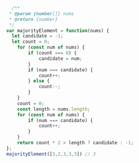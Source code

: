 

<!-- 数组中占比超过一半的元素称之为主要元素。给你一个 整数 数组，找出其中的主要元素。若没有，返回 -1 。请设计时间复杂度为 O(N) 、空间复杂度为 O(1) 的解决方案。 
    输入:[1,2,5,9,5,9,5,5,5] 输出: 5
  -->


```js
  /**
 * @param {number[]} nums
 * @return {number}
 */
var majorityElement = function(nums) {
  let candidate = -1;
  let count = 0;
    for (const num of nums) {
        if (count === 0) {
            candidate = num;
        }
        if (num === candidate) {
            count++;
        } else {
            count--;
        }
    }
    count = 0;
    const length = nums.length;
    for (const num of nums) {
        if (num === candidate) {
            count++;
        }
    }
    return count * 2 > length ? candidate : -1;
};
majorityElement([3,2,3,3,3]) // 3
```

